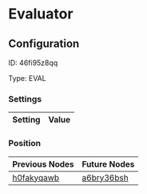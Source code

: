 # Evaluator
## Configuration
ID:  46fi95z8qq

Type: EVAL 


### Settings
| Setting | Value  |
| :------------------------ | ---------------------------------------- |
 




### Position
| Previous Nodes | Future Nodes |
| :------------- | ------------ |
| [h0fakyqawb](./h0fakyqawb.md) | [a6bry36bsh](./a6bry36bsh.md) |